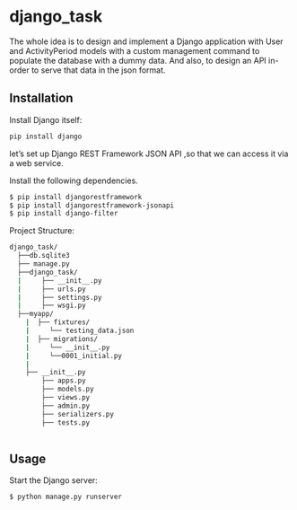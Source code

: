 # django_task

The whole idea is to design and implement a Django application with User and ActivityPeriod models with a custom management command to populate the database with a dummy data. 
And also, to design an API in-order to serve that data in the json format.

## Installation

Install Django itself:
```bash
pip install django
```
let’s set up Django REST Framework JSON API ,so that we can access it via a web service.

Install the following dependencies.
```bash
$ pip install djangorestframework
$ pip install djangorestframework-jsonapi
$ pip install django-filter
```
Project Structure:
```bash
django_task/
  ├──db.sqlite3
  ├── manage.py
  ├──django_task/
  |     ├── __init__.py
  |     ├── urls.py
  |     ├── settings.py
  |     ├── wsgi.py
  ├──myapp/
    |  ├── fixtures/
    |     └── testing_data.json
    |  ├── migrations/
    |     └── __init__.py
    |     └──0001_initial.py
    |
    ├── __init__.py
        ├── apps.py
        ├── models.py
        ├── views.py
        ├── admin.py
        ├── serializers.py
        ├── tests.py
 
```

## Usage

Start the Django server:

```python
$ python manage.py runserver
```


